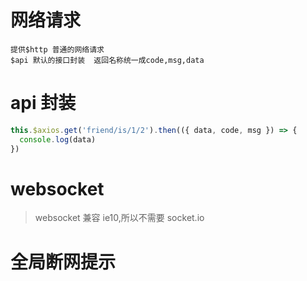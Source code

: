 # 网络请求

```
提供$http 普通的网络请求
$api 默认的接口封装  返回名称统一成code,msg,data
```

# api 封装

```js
this.$axios.get('friend/is/1/2').then(({ data, code, msg }) => {
  console.log(data)
})
```

# websocket

> websocket 兼容 ie10,所以不需要 socket.io

# 全局断网提示

>
